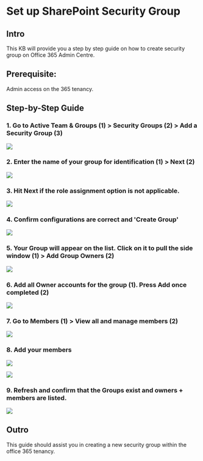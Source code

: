 # Set up SharePoint Security Group

## Intro

This KB will provide you a step by step guide on how to create security group on Office 365 Admin Centre.

## Prerequisite:

Admin access on the 365 tenancy.



## Step-by-Step Guide

### 1. Go to Active Team & Groups (1) > Security Groups (2) > Add a Security Group (3)&#x20;

![](../../.gitbook/assets/0.png)

### 2. Enter the name of your group for identification (1) > Next (2)

![](../../.gitbook/assets/1.png)

### 3. Hit Next if the role assignment option is not applicable.

![](../../.gitbook/assets/2.png)

### 4. Confirm configurations are correct and 'Create Group'

![](../../.gitbook/assets/3.png)

### 5. Your Group will appear on the list. Click on it to pull the side window (1) > Add Group Owners (2)&#x20;

![](../../.gitbook/assets/4.png)

### 6. Add all Owner accounts for the group (1). Press Add once completed (2)

![](../../.gitbook/assets/5.png)

### 7. Go to Members (1) > View all and manage members (2)

![](../../.gitbook/assets/6.png)

### 8. Add your members

![](../../.gitbook/assets/7.png)

![](../../.gitbook/assets/8.png)

### 9. Refresh and confirm that the Groups exist and owners + members are listed.

![](../../.gitbook/assets/9.png)

## Outro

This guide should assist you in creating a new security group within the office 365 tenancy.&#x20;

